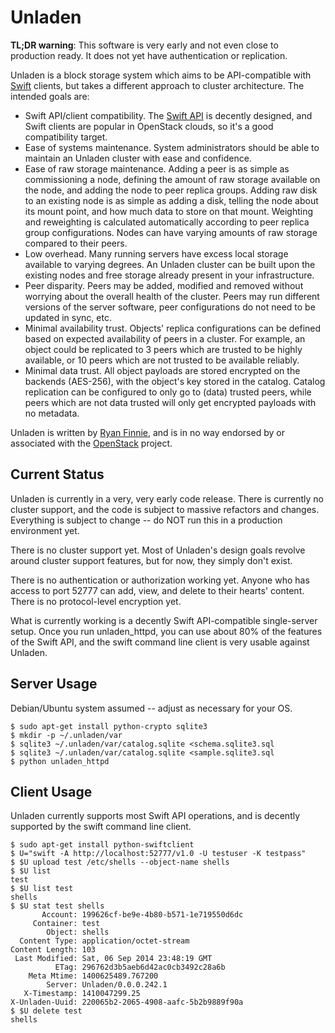 Unladen
=======

**TL;DR warning**: This software is very early and not even close to production ready.  It does not yet have authentication or replication.

Unladen is a block storage system which aims to be API-compatible with [Swift](http://swift.openstack.org/) clients, but takes a different approach to cluster architecture.  The intended goals are:

* Swift API/client compatibility.  The [Swift API](http://docs.openstack.org/api/openstack-object-storage/1.0/content/index.html) is decently designed, and Swift clients are popular in OpenStack clouds, so it's a good compatibility target.
* Ease of systems maintenance.  System administrators should be able to maintain an Unladen cluster with ease and confidence.
* Ease of raw storage maintenance.  Adding a peer is as simple as commissioning a node, defining the amount of raw storage available on the node, and adding the node to peer replica groups.  Adding raw disk to an existing node is as simple as adding a disk, telling the node about its mount point, and how much data to store on that mount.  Weighting and reweighting is calculated automatically according to peer replica group configurations.  Nodes can have varying amounts of raw storage compared to their peers.
* Low overhead.  Many running servers have excess local storage available to varying degrees.  An Unladen cluster can be built upon the existing nodes and free storage already present in your infrastructure.
* Peer disparity.  Peers may be added, modified and removed without worrying about the overall health of the cluster.  Peers may run different versions of the server software, peer configurations do not need to be updated in sync, etc.
* Minimal availability trust.  Objects' replica configurations can be defined based on expected availability of peers in a cluster.  For example, an object could be replicated to 3 peers which are trusted to be highly available, or 10 peers which are not trusted to be available reliably.
* Minimal data trust.  All object payloads are stored encrypted on the backends (AES-256), with the object's key stored in the catalog.  Catalog replication can be configured to only go to (data) trusted peers, while peers which are not data trusted will only get encrypted payloads with no metadata.

Unladen is written by [Ryan Finnie](http://www.finnie.org/), and is in no way endorsed by or associated with the [OpenStack](http://www.openstack.org/) project.


Current Status
--------------

Unladen is currently in a very, very early code release.  There is currently no cluster support, and the code is subject to massive refactors and changes.  Everything is subject to change -- do NOT run this in a production environment yet.

There is no cluster support yet.  Most of Unladen's design goals revolve around cluster support features, but for now, they simply don't exist.

There is no authentication or authorization working yet.  Anyone who has access to port 52777 can add, view, and delete to their hearts' content.  There is no protocol-level encryption yet.

What is currently working is a decently Swift API-compatible single-server setup.  Once you run unladen_httpd, you can use about 80% of the features of the Swift API, and the swift command line client is very usable against Unladen.


Server Usage
------------

Debian/Ubuntu system assumed -- adjust as necessary for your OS.

    $ sudo apt-get install python-crypto sqlite3
    $ mkdir -p ~/.unladen/var
    $ sqlite3 ~/.unladen/var/catalog.sqlite <schema.sqlite3.sql
    $ sqlite3 ~/.unladen/var/catalog.sqlite <sample.sqlite3.sql
    $ python unladen_httpd


Client Usage
------------

Unladen currently supports most Swift API operations, and is decently supported by the swift command line client.

    $ sudo apt-get install python-swiftclient
    $ U="swift -A http://localhost:52777/v1.0 -U testuser -K testpass"
    $ $U upload test /etc/shells --object-name shells
    $ $U list
    test
    $ $U list test
    shells
    $ $U stat test shells
           Account: 199626cf-be9e-4b80-b571-1e719550d6dc
         Container: test
            Object: shells
      Content Type: application/octet-stream
    Content Length: 103
     Last Modified: Sat, 06 Sep 2014 23:48:19 GMT
              ETag: 296762d3b5aeb6d42ac0cb3492c28a6b
        Meta Mtime: 1400625489.767200
            Server: Unladen/0.0.0.242.1
       X-Timestamp: 1410047299.25
    X-Unladen-Uuid: 220065b2-2065-4908-aafc-5b2b9889f90a
    $ $U delete test
    shells

